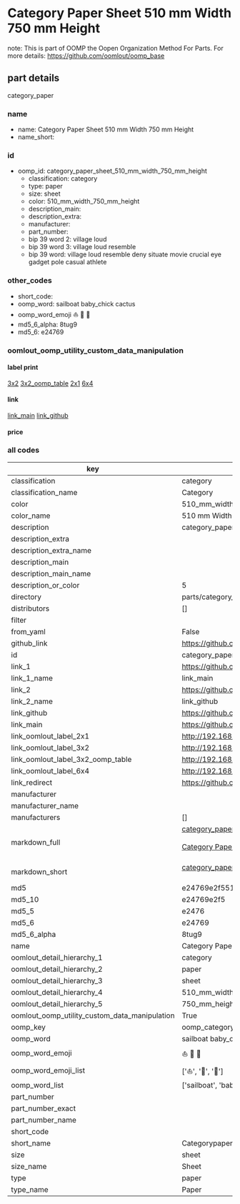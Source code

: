 # Category Paper Sheet 510 mm Width 750 mm Height  

note: This is part of OOMP the Oopen Organization Method For Parts. For more details: https://github.com/oomlout/oomp_base

##  part details
  



category_paper



### name
* name: Category Paper Sheet 510 mm Width 750 mm Height
* name_short: 
### id
* oomp_id: category_paper_sheet_510_mm_width_750_mm_height
  * classification: category
  * type: paper
  * size: sheet
  * color: 510_mm_width_750_mm_height
  * description_main: 
  * description_extra: 
  * manufacturer: 
  * part_number: 
  * bip 39 word 2: village loud
  * bip 39 word 3: village loud resemble
  * bip 39 word: village loud resemble deny situate movie crucial eye gadget pole casual athlete

### other_codes
* short_code: 
* oomp_word: sailboat baby_chick cactus
* oomp_word_emoji :sailboat: :baby_chick: :cactus:
* md5_6_alpha: 8tug9
* md5_6: e24769






### oomlout_oomp_utility_custom_data_manipulation
#### label print
[3x2](http://192.168.1.245:1112/?label=oomp%208tug9)
[3x2_oomp_table](http://192.168.1.108:1112/?label=oomp%208tug9)
[2x1](http://192.168.1.242:1112/?label=oomp%208tug9)
[6x4](http://192.168.1.55:1112/?label=oomp%208tug9)    

#### link

[link_main](https://github.com/oomlout/oomlout_oomp_version_1_messy/tree/main/parts/category_paper_sheet_510_mm_width_750_mm_height) [link_github](https://github.com/oomlout/oomlout_oomp_version_1_messy/tree/main/parts/category_paper_sheet_510_mm_width_750_mm_height)                             

#### price







### all codes 
| key | value |  
| --- | --- |  
| classification | category |  
| classification_name | Category |  
| color | 510_mm_width_750_mm_height |  
| color_name | 510 mm Width 750 mm Height |  
| description | category_paper |  
| description_extra |  |  
| description_extra_name |  |  
| description_main |  |  
| description_main_name |  |  
| description_or_color | 5  |  
| directory | parts/category_paper_sheet_510_mm_width_750_mm_height |  
| distributors | [] |  
| filter |  |  
| from_yaml | False |  
| github_link | https://github.com/oomlout/oomlout_oomp_part_src/tree/main/parts/category_paper_sheet_510_mm_width_750_mm_height |  
| id | category_paper_sheet_510_mm_width_750_mm_height |  
| link_1 | https://github.com/oomlout/oomlout_oomp_version_1_messy/tree/main/parts/category_paper_sheet_510_mm_width_750_mm_height |  
| link_1_name | link_main |  
| link_2 | https://github.com/oomlout/oomlout_oomp_version_1_messy/tree/main/parts/category_paper_sheet_510_mm_width_750_mm_height |  
| link_2_name | link_github |  
| link_github | https://github.com/oomlout/oomlout_oomp_version_1_messy/tree/main/parts/category_paper_sheet_510_mm_width_750_mm_height |  
| link_main | https://github.com/oomlout/oomlout_oomp_version_1_messy/tree/main/parts/category_paper_sheet_510_mm_width_750_mm_height |  
| link_oomlout_label_2x1 | http://192.168.1.242:1112/?label=oomp%208tug9 |  
| link_oomlout_label_3x2 | http://192.168.1.245:1112/?label=oomp%208tug9 |  
| link_oomlout_label_3x2_oomp_table | http://192.168.1.108:1112/?label=oomp%208tug9 |  
| link_oomlout_label_6x4 | http://192.168.1.55:1112/?label=oomp%208tug9 |  
| link_redirect | https://github.com/oomlout/oomlout_oomp_version_1_messy/tree/main/parts/category_paper_sheet_510_mm_width_750_mm_height |  
| manufacturer |  |  
| manufacturer_name |  |  
| manufacturers | [] |  
| markdown_full | [category_paper_sheet_510_mm_width_750_mm_height](none)<br>[](none)<br>[Category Paper Sheet 510 Mm Width 750 Mm Height](none)<br><br> |  
| markdown_short | [category_paper_sheet_510_mm_width_750_mm_height](none)<br><br> |  
| md5 | e24769e2f551268e43e4d3ab6ea10fa0 |  
| md5_10 | e24769e2f5 |  
| md5_5 | e2476 |  
| md5_6 | e24769 |  
| md5_6_alpha | 8tug9 |  
| name | Category Paper Sheet 510 mm Width 750 mm Height |  
| oomlout_detail_hierarchy_1 | category |  
| oomlout_detail_hierarchy_2 | paper |  
| oomlout_detail_hierarchy_3 | sheet |  
| oomlout_detail_hierarchy_4 | 510_mm_width |  
| oomlout_detail_hierarchy_5 | 750_mm_height |  
| oomlout_oomp_utility_custom_data_manipulation | True |  
| oomp_key | oomp_category_paper_sheet_510_mm_width_750_mm_height |  
| oomp_word | sailboat baby_chick cactus |  
| oomp_word_emoji | :sailboat: :baby_chick: :cactus: |  
| oomp_word_emoji_list | [':sailboat:', ':baby_chick:', ':cactus:'] |  
| oomp_word_list | ['sailboat', 'baby_chick', 'cactus'] |  
| part_number |  |  
| part_number_exact |  |  
| part_number_name |  |  
| short_code |  |  
| short_name | Categorypaper |  
| size | sheet |  
| size_name | Sheet |  
| type | paper |  
| type_name | Paper |  
